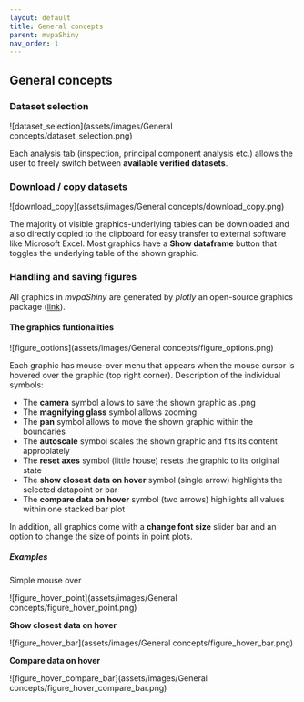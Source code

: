 ```yaml
---
layout: default
title: General concepts
parent: mvpaShiny
nav_order: 1
---
```


## General concepts

### Dataset selection

![dataset_selection](assets/images/General concepts/dataset_selection.png)

Each analysis tab (inspection, principal component analysis etc.) allows the user to freely switch between **available verified datasets**. 

### Download / copy datasets

![download_copy](assets/images/General concepts/download_copy.png)

The majority of visible graphics-underlying tables can be downloaded and also directly copied to the clipboard for easy transfer to external software like Microsoft Excel. Most graphics have a **Show dataframe** button that toggles the underlying table of the shown graphic.

### Handling and saving figures

All graphics in *mvpaShiny* are generated by *plotly* an open-source graphics package ([link](https://plotly.com/r/)).



#### The graphics funtionalities

![figure_options](assets/images/General concepts/figure_options.png)

Each graphic has mouse-over menu that appears when the mouse cursor is hovered over the graphic (top right corner). Description of the individual symbols:

- The **camera** symbol allows to save the shown graphic as .png
- The **magnifying glass** symbol allows zooming
- The **pan** symbol allows to move the shown graphic within the boundaries
- The **autoscale** symbol scales the shown graphic and fits its content appropiately
- The **reset axes** symbol (little house) resets the graphic to its original state
- The **show closest data on hover** symbol (single arrow) highlights the selected datapoint or bar 
- The **compare data on hover** symbol (two arrows) highlights all values within one stacked bar plot

In addition, all graphics come with a **change font size** slider bar and an option to change the size of points in point plots. 

##### Examples

Simple mouse over

![figure_hover_point](assets/images/General concepts/figure_hover_point.png)

**Show closest data on hover** 

![figure_hover_bar](assets/images/General concepts/figure_hover_bar.png)

**Compare data on hover**

![figure_hover_compare_bar](assets/images/General concepts/figure_hover_compare_bar.png)